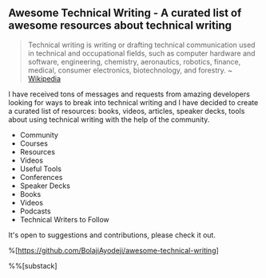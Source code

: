 ## Awesome Technical Writing - A curated list of awesome resources about technical writing

> Technical writing is writing or drafting technical communication used in technical and occupational fields, such as computer hardware and software, engineering, chemistry, aeronautics, robotics, finance, medical, consumer electronics, biotechnology, and forestry. ~ [Wikipedia](https://en.wikipedia.org/wiki/Technical_writing)

I have received tons of messages and requests from amazing developers looking for ways to break into technical writing and I have decided to create a curated list of resources: books, videos, articles, speaker decks, tools about using technical writing with the help of the community.

- Community
- Courses
- Resources
- Videos
- Useful Tools
- Conferences
- Speaker Decks
- Books
- Videos
- Podcasts
- Technical Writers to Follow

It's open to suggestions and contributions, please check it out.

%[https://github.com/BolajiAyodeji/awesome-technical-writing]

%%[substack]
